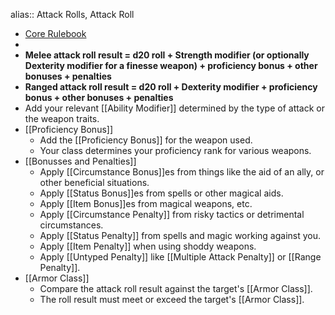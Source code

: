 alias:: Attack Rolls, Attack Roll

- [Core Rulebook](https://2e.aonprd.com/Rules.aspx?ID=321)
-
- **Melee attack roll result = d20 roll + Strength modifier (or optionally Dexterity modifier for a finesse weapon) + proficiency bonus + other bonuses + penalties**
- **Ranged attack roll result = d20 roll + Dexterity modifier + proficiency bonus + other bonuses + penalties**
- Add your relevant [[Ability Modifier]] determined by the type of attack or the weapon traits.
- [[Proficiency Bonus]]
	- Add the [[Proficiency Bonus]] for the weapon used.
	- Your class determines your proficiency rank for various weapons.
- [[Bonusses and Penalties]]
	- Apply [[Circumstance Bonus]]es from things like the aid of an ally, or other beneficial situations.
	- Apply [[Status Bonus]]es from spells or other magical aids.
	- Apply [[Item Bonus]]es from magical weapons, etc.
	- Apply [[Circumstance Penalty]] from risky tactics or detrimental circumstances.
	- Apply [[Status Penalty]] from spells and magic working against you.
	- Apply [[Item Penalty]] when using shoddy weapons.
	- Apply [[Untyped Penalty]] like [[Multiple Attack Penalty]] or [[Range Penalty]].
- [[Armor Class]]
	- Compare the attack roll result against the target's [[Armor Class]].
	- The roll result must meet or exceed the target's [[Armor Class]].